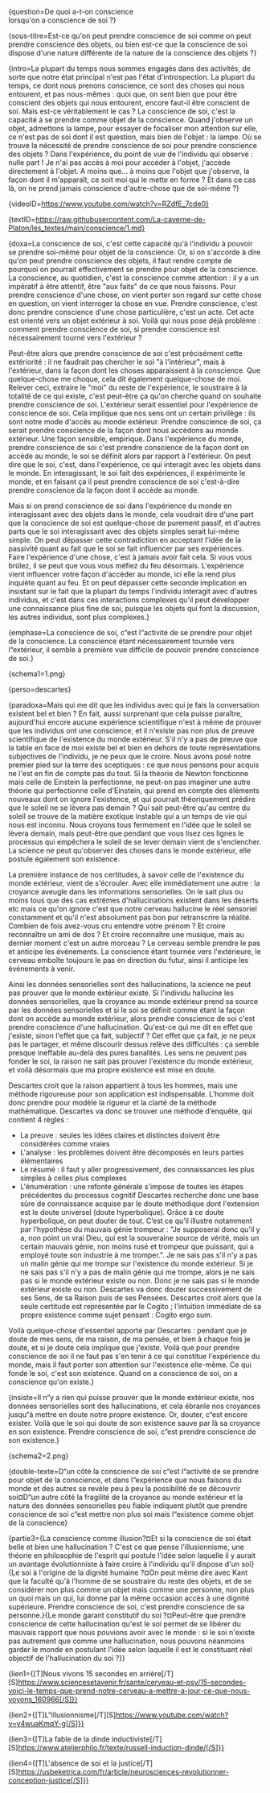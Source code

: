 {question=De quoi a-t-on conscience <br>lorsqu'on a conscience de soi ?}

{sous-titre=Est-ce qu'on peut prendre conscience de soi comme on peut prendre conscience des objets, ou bien est-ce que la conscience de soi dispose d'une nature différente de la nature de la conscience des objets ?}

{intro=La plupart du temps nous sommes engagés dans des activités, de sorte que notre état principal n'est pas l'état d'introspection. La plupart du temps, ce dont nous prenons conscience, ce sont des choses qui nous entourent, et pas nous-mêmes : quoi que, on sent bien que pour être conscient des objets qui nous entourent, encore faut-il être conscient de soi. Mais est-ce véritablement le cas ? 
La conscience de soi, c'est la capacité à se prendre comme objet de la conscience. Quand j'observe un objet, admettons la lampe, pour essayer de focaliser mon attention sur elle, ce n'est pas de soi dont il est question, mais bien de l'objet : la lampe. Où se trouve la nécessité de prendre conscience de soi pour prendre conscience des objets ? Dans l'expérience, du point de vue de l'individu qui observe : nulle part ! Je n'ai pas accès à moi pour accéder à l'objet, j'accède directement à l'objet. A moins que... à moins que l'objet que j'observe, la façon dont il m'apparaît, ce soit moi qui le mette en forme ? Et dans ce cas là, on ne prend jamais conscience d'autre-chose que de soi-même ?}

{videoID=https://www.youtube.com/watch?v=RZdfE_7cde0}

{textID=https://raw.githubusercontent.com/La-caverne-de-Platon/les_textes/main/conscience/1.md}





{doxa=La conscience de soi, c'est cette capacité qu'à l'individu à pouvoir se prendre soi-même pour objet de la conscience. Or, si on s'accorde à dire qu'on peut prendre conscience des objets, il faut rendre compte de pourquoi on pourrait effectivement se prendre pour objet de la conscience. La conscience, au quotidien, c'est la conscience comme attention : il y a un impératif à être attentif, être "aux faits" de ce que nous faisons. Pour prendre conscience d'une chose, on vient porter son regard sur cette chose en question, on vient interroger la chose en vue. Prendre conscience, c'est donc prendre conscience d'une chose particulière, c'est un acte. Cet acte est orienté vers un objet extérieur à soi. Voilà qui nous pose déjà problème : comment prendre conscience de soi, si prendre conscience est nécessairement tourné vers l'extérieur ? 

Peut-être alors que prendre conscience de soi c'est précisément cette extériorité : il ne faudrait pas chercher le soi "à l'intérieur", mais à l'extérieur, dans la façon dont les choses apparaissent à la conscience. Que quelque-chose me choque, cela dit également quelque-chose de moi. Relever ceci, extraire le "moi" du reste de l'expérience, le soustraire à la totalité de ce qui existe, c'est peut-être ça qu'on cherche quand on souhaite prendre conscience de soi. L'extérieur serait essentiel pour l'expérience de conscience de soi. Cela implique que nos sens ont un certain privilège : ils sont notre mode d'accès au monde extérieur. Prendre conscience de soi, ça serait prendre conscience de la façon dont nous accédons au monde extérieur. Une façon sensible, empirique. Dans l'expérience du monde, prendre conscience de soi c'est prendre conscience de la façon dont on accède au monde, le soi se définit alors par rapport à l'extérieur. On peut dire que le soi, c'est, dans l'expérience, ce qui interagit avec les objets dans le monde. En interagissant, le soi fait des expériences, il expérimente le monde, et en faisant ça il peut prendre conscience de soi c'est-à-dire prendre conscience da la façon dont il accède au monde. 

Mais si on prend conscience de soi dans l'expérience du monde en interagissant avec des objets dans le monde, cela voudrait dire d'une part que la conscience de soi est quelque-chose de purement passif, et d'autres parts que le soi interagissant avec des objets simples serait lui-même simple. On peut dépasser cette contradiction en acceptant l'idée de la passivité quant au fait que le soi se fait influencer par ses expériences. Faire l'expérience d'une chose, c'est à jamais avoir fait cela. Si vous vous brûlez, il se peut que vous vous méfiez du feu désormais. L'expérience vient influencer votre façon d'accéder au monde, ici elle la rend plus inquiète quant au feu. Et on peut dépasser cette seconde implication en insistant sur le fait que la plupart du temps l'individu interagit avec d'autres individus, et c'est dans ces interactions complexes qu'il peut développer une connaissance plus fine de soi, puisque les objets qui font la discussion, les autres individus, sont plus complexes.}

{emphase=La conscience de soi, c“est l“activité de se prendre pour objet de la conscience. La conscience étant nécessairement tournée vers l“extérieur, il semble à première vue difficile de pouvoir prendre conscience de soi.}

{schema1=1.png}





{perso=descartes}

{paradoxa=Mais qui me dit que les individus avec qui je fais la conversation existent bel et bien ? En fait, aussi surprenant que cela puisse paraître, aujourd'hui encore aucune expérience scientifique n'est à même de prouver que les individus ont une conscience, et il n'existe pas non plus de preuve scientifique de l'existence du monde extérieur. S'il n'y a pas de preuve que la table en face de moi existe bel et  bien en dehors de toute représentations subjectives de l'individu, je ne peux que le croire. Nous avons posé notre premier pied sur la terre des sceptiques : ce que nous pensons pour acquis ne l'est en fin de compte pas du tout. Si la théorie de Newton fonctionne mais celle de Einstein la perfectionne, ne peut-on pas imaginer une autre théorie qui perfectionne celle d'Einstein, qui prend en compte des éléments nouveaux dont on ignore l'existence, et qui pourrait théoriquement prédire que le soleil ne se lèvera pas demain ? Qui sait peut-être qu'au centre du soleil se trouve de la matière exotique instable qui a un temps de vie qui nous est inconnu. Nous croyons tous fermement en l'idée que le soleil se lèvera demain, mais peut-être que pendant que vous lisez ces lignes le processus qui empêchera le soleil de se lever demain vient de s'enclencher. La science ne peut qu'observer des choses dans le monde extérieur, elle postule également son existence. 

La première instance de nos certitudes, à savoir celle de l'existence du monde extérieur, vient de s'écrouler. Avec elle immédiatement une autre : la croyance aveugle dans les informations sensorielles. On le sait plus ou moins tous que des cas extrêmes d'hallucinations existent dans les déserts etc mais ce qu'on ignore c'est que notre cerveau hallucine le réel sensoriel constamment et qu'il n'est absolument pas bon pur retranscrire la réalité. Combien de fois avez-vous cru entendre votre prénom ? Et croire reconnaître un ami de dos ? Et croire reconnaître une musique, mais au dernier moment c'est un autre morceau ? Le cerveau semble prendre le pas et anticipe les événements. La conscience étant tournée vers l'extérieure, le cerveau emboîte toujours le pas en direction du futur, ainsi il anticipe les événements à venir. 

Ainsi les données sensorielles sont des hallucinations, la science ne peut pas prouver que le monde extérieur existe. Si l'individu hallucine les données sensorielles, que la croyance au monde extérieur prend sa source par les données sensorielles et si le soi se définit comme étant la façon dont on accède au monde extérieur, alors prendre conscience de soi c'est prendre conscience d'une hallucination. Qu'est-ce qui me dit en effet que j'existe, sinon l'effet que ça fait, subjectif ? Cet effet que ça fait, je ne peux pas le partager, et même discourir dessus relève des difficultés : ça semble presque ineffable au-delà des pures banalités. Les sens ne peuvent pas fonder le soi, la raison ne sait pas prouver l'existence du monde extérieur, et voilà désormais que ma propre existence est mise en doute. 

Descartes croit que la raison appartient à tous les hommes, mais une méthode rigoureuse pour son application est indispensable. L’homme doit donc prendre pour modèle la rigueur et la clarté de la méthode mathématique. Descartes va donc se trouver une méthode d’enquête, qui contient  4 règles :
-	La preuve : seules les idées claires et distinctes doivent être considérées comme vraies
-	L'analyse : les problèmes doivent être décomposés en leurs parties élémentaires
-	Le résumé : il faut y aller progressivement, des connaissances les plus simples à celles plus complexes
-	L'énumération : une refonte générale s'impose de toutes les étapes précédentes du processus cognitif
Descartes recherche donc une base sûre de connaissance acquise par le doute méthodique dont l'extension est le doute universel (doute hyperbolique). Grâce à ce doute hyperbolique, on peut douter de tout. C’est ce qu’il illustre notamment par l’hypothèse du mauvais génie trompeur : "Je supposerai donc qu'il y a, non point un vrai Dieu, qui est la souveraine source de vérité, mais un certain mauvais génie, non moins rusé et trompeur que puissant, qui a employé toute son industrie à me tromper.". Je ne sais pas s'il n'y a pas un malin génie qui me trompe sur l'existence du monde extérieur. Si je ne sais pas s'il n'y a pas de malin génie qui me trompe, alors je ne sais pas si le monde extérieur existe ou non. Donc je ne sais pas si le monde extérieur existe ou non. Descartes va donc douter successivement de ses Sens, de sa Raison puis de ses Pensées. Descartes croit alors que la seule certitude est représentée par le Cogito ; l'intuition immédiate de sa propre existence comme sujet pensant : Cogito ergo sum.

Voilà quelque-chose d'essentiel apporté par Descartes : pendant que je doute de mes sens, de ma raison, de ma pensée, et bien à chaque fois je doute, et si je doute cela implique que j'existe. Voilà que pour prendre conscience de soi il ne faut pas s'en tenir à ce qui constitue l'expérience du monde, mais il faut porter son attention sur l'existence elle-même. Ce qui fonde le soi, c'est son existence. Quand on a conscience de soi, on a conscience qu'on existe.}

{insiste=Il n“y a rien qui puisse prouver que le monde extérieur existe, nos données sensorielles sont des hallucinations, et cela ébranle nos croyances jusqu“à mettre en doute notre propre existence. Or, douter, c“est encore exister. Voilà que le soi qui doute de son existence sauve par là sa croyance en son existence. Prendre conscience de soi, c“est prendre conscience de son existence.}

{schema2=2.png}





{double-texte=D“un côté la conscience de soi c“est l“activité de se prendre pour objet de la conscience, et dans l“expérience que nous faisons du monde et des autres se revèle peu à peu la possibilité de se découvrir soi¤D“un autre côté la fragilité de la croyance au monde extérieur et la nature des données sensorielles peu fiable indiquent plutôt que prendre conscience de soi c“est mettre non plus soi mais l“existence comme objet de la conscience}





{partie3={La conscience comme illusion?¤Et si la conscience de soi était belle et bien une hallucination ? C'est ce que pense l'illusionnisme, une théorie en philosophie de l'esprit qui postule l'idée selon laquelle il y aurait un avantage évolutionniste à faire croire à l'individu qu'il dispose d'un soi}{Le soi à l'origine de la dignité humaine ?¤On peut même dire avec Kant que la faculté qu'à l'homme de se soustraire du reste des objets, et de se considérer non plus comme un objet mais comme une personne, non plus un quoi mais un qui, lui donne par la même occasion accès à une dignité supérieure. Prendre conscience de soi, c'est prendre conscience de sa personne.}{Le monde garant constitutif du soi ?¤Peut-être que prendre conscience de cette hallucination qu'est le soi permet de se libérer du mauvais rapport que nous pouvions avoir avec le monde : si le soi n'existe pas autrement que comme une hallucination, nous pouvons néanmoins garder le monde en postulant l'idée selon laquelle il est le constituant réel objectif de l'hallucination du soi ?}}

{lien1={[T]Nous vivons 15 secondes en arrière[/T][S]https://www.sciencesetavenir.fr/sante/cerveau-et-psy/15-secondes-voici-le-temps-que-prend-notre-cerveau-a-mettre-a-jour-ce-que-nous-voyons_160966[/S]}}

{lien2={[T]L“illusionnisme[/T][S]https://www.youtube.com/watch?v=y4wuaKmqY-g[/S]}}

{lien3={[T]La fable de la dinde inductiviste[/T][S]https://www.atelierphilo.fr/texte/russell-induction-dinde/[/S]}}

{lien4={[T]L'absence de soi et la justice[/T][S]https://usbeketrica.com/fr/article/neurosciences-revolutionner-conception-justice[/S]}}
